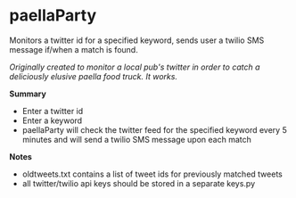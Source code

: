 # paellaParty
Monitors a twitter id for a specified keyword, sends user a twilio SMS message if/when a match is found.

_Originally created to monitor a local pub's twitter in order to catch a deliciously elusive paella food truck. It works._

<strong>Summary</strong><br />
* Enter a twitter id<br />
* Enter a keyword<br />
* paellaParty will check the twitter feed for the specified keyword every 5 minutes and will send a twilio SMS message upon each match

<strong>Notes</strong><br />
* oldtweets.txt contains a list of tweet ids for previously matched tweets<br />
* all twitter/twilio api keys should be stored in a separate keys.py
